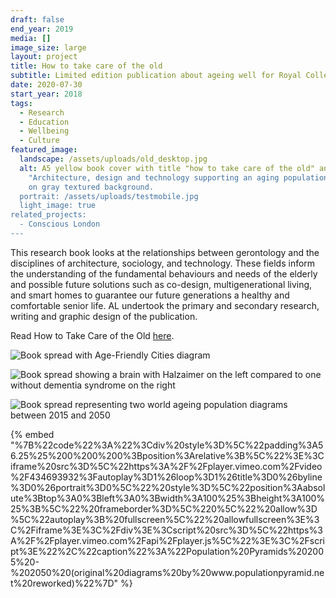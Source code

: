 ```yaml
---
draft: false
end_year: 2019
media: []
image_size: large
layout: project
title: How to take care of the old
subtitle: Limited edition publication about ageing well for Royal College of Art
date: 2020-07-30
start_year: 2018
tags:
  - Research
  - Education
  - Wellbeing
  - Culture
featured_image:
  landscape: /assets/uploads/old_desktop.jpg
  alt: A5 yellow book cover with title "how to take care of the old" and subtitle
    "Architecture, design and technology supporting an aging population in black
    on gray textured background.
  portrait: /assets/uploads/testmobile.jpg
  light_image: true
related_projects:
  - Conscious London
---
```

This research book looks at the relationships between gerontology and the disciplines of architecture, sociology, and technology. These fields inform the understanding of the fundamental behaviours and needs of the elderly and possible future solutions such as co-design, multigenerational living, and smart homes to guarantee our future generations a healthy and comfortable senior life. AL undertook the primary and secondary research, writing and graphic design of the publication. 

Read How to Take Care of the Old [here](https://issuu.com/adalbertolonardiworks/docs/how_to_take_care_of_the_old_preview).

![Book spread with Age-Friendly Cities diagram](/assets/uploads/chs_page6.jpg "Book spread with Age-Friendly Cities diagram")

![Book spread showing a brain with Halzaimer on the left compared to one without dementia syndrome on the right](/assets/uploads/chs_page5.jpg "Book spread showing a brain with Halzaimer on the left compared to one without dementia syndrome on the right")

![Book spread representing two world ageing population diagrams between 2015 and 2050](/assets/uploads/old2.jpg "Book spread representing two world ageing population diagrams between 2015 and 2050")

{% embed "%7B%22code%22%3A%22%3Cdiv%20style%3D%5C%22padding%3A56.25%25%200%200%200%3Bposition%3Arelative%3B%5C%22%3E%3Ciframe%20src%3D%5C%22https%3A%2F%2Fplayer.vimeo.com%2Fvideo%2F434693932%3Fautoplay%3D1%26loop%3D1%26title%3D0%26byline%3D0%26portrait%3D0%5C%22%20style%3D%5C%22position%3Aabsolute%3Btop%3A0%3Bleft%3A0%3Bwidth%3A100%25%3Bheight%3A100%25%3B%5C%22%20frameborder%3D%5C%220%5C%22%20allow%3D%5C%22autoplay%3B%20fullscreen%5C%22%20allowfullscreen%3E%3C%2Fiframe%3E%3C%2Fdiv%3E%3Cscript%20src%3D%5C%22https%3A%2F%2Fplayer.vimeo.com%2Fapi%2Fplayer.js%5C%22%3E%3C%2Fscript%3E%22%2C%22caption%22%3A%22Population%20Pyramids%202005%20-%202050%20(original%20diagrams%20by%20www.populationpyramid.net%20reworked)%22%7D" %}